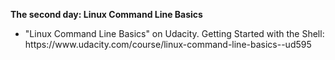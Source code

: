 <p> <b>The second day: Linux Command Line Basics</p> </b>

<ul>
<li>
"Linux Command Line Basics" on Udacity. Getting Started with the Shell: https://www.udacity.com/course/linux-command-line-basics--ud595
</li>
</ul>